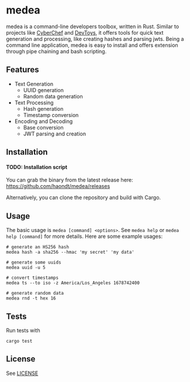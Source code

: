 # medea

medea is a command-line developers toolbox, written in Rust. Similar to projects like [CyberChef](https://github.com/gchq/CyberChef) and [DevToys](https://github.com/veler/DevToys), it offers tools for quick text generation and processing, like creating hashes and parsing jwts. Being a command line application, medea is easy to install and offers extension through pipe chaining and bash scripting.

## Features

- Text Generation
  - UUID generation
  - Random data generation
- Text Processing
  - Hash generation
  - Timestamp conversion
- Encoding and Decoding
  - Base conversion
  - JWT parsing and creation

## Installation

#### TODO: Installation script

You can grab the binary from the latest release here: https://github.com/haondt/medea/releases

Alternatively, you can clone the repository and build with Cargo.

## Usage

The basic usage is `medea [command] <options>`. See `medea help` or `medea help [command]` for more details. Here are some example usages:

```shell
# generate an HS256 hash
medea hash -a sha256 --hmac 'my secret' 'my data'

# generate some uuids
medea uuid -u 5

# convert timestamps
medea ts --to iso -z America/Los_Angeles 1678742400

# generate random data
medea rnd -t hex 16
```

## Tests

Run tests with

```shell
cargo test
```

## License

See [LICENSE](./LICENSE)


